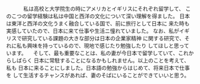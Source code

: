 　
　　私は高校と大学院生の時にアメリカとイギリスにそれぞれ留学して、
このこつの留学経験は私は中国と西洋の文化について深い理解を得ました。
日本は東洋と西洋の文化うまく融合している国で、前に旅行として日本に
来た時も実感していたので、日本に来て仕事や生活ニ憧れていました。
なお、私がイギリスで研究している課題の大きな部分は日本の企業家精神
に関する研究で、それに私も興味を持っているので、現地で感じたり勉強したり
してほしと思っています。
　そして、最も重要なことは、私の妻が今日本で留学していて、これからしばらく
日本に常駐することになるかもしれません。以上のことを考えて、私も
日本に来ることにしました。日本語の勉強からはじめて、将来日本で仕事を
して生活するチャンスがあれば、妻のそばにいることができていいと思う。